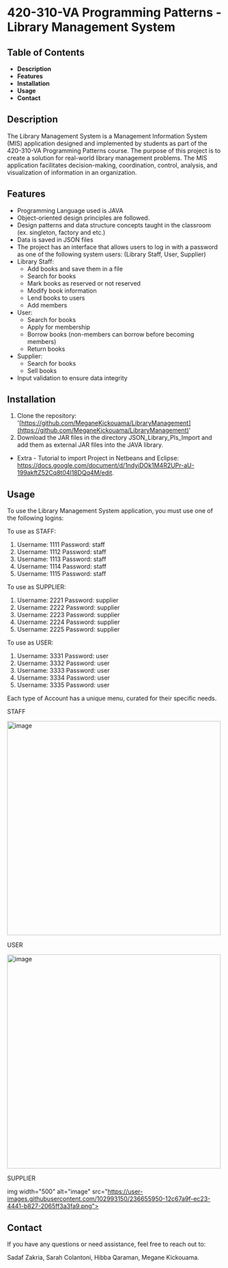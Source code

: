 # 420-310-VA Programming Patterns - Library Management System

## Table of Contents

- **Description**
- **Features**
- **Installation**
- **Usage**
- **Contact**

## Description

The Library Management System is a Management Information System (MIS) application designed and implemented by students as part of the 420-310-VA Programming Patterns course. The purpose of this project is to create a solution for real-world library management problems. The MIS application facilitates decision-making, coordination, control, analysis, and visualization of information in an organization.

## Features

- Programming Language used is JAVA
- Object-oriented design principles are followed.
- Design patterns and data structure concepts taught in the classroom (ex. singleton, factory and etc.)
- Data is saved in JSON files
- The project has an interface that allows users to log in with a password as one of the following system users: (Library Staff, User, Supplier)
- Library Staff:
  - Add books and save them in a file
  - Search for books
  - Mark books as reserved or not reserved
  - Modify book information
  - Lend books to users
  - Add members
- User:
  - Search for books
  - Apply for membership
  - Borrow books (non-members can borrow before becoming members)
  - Return books
- Supplier:
  - Search for books
  - Sell books
- Input validation to ensure data integrity

## Installation

1. Clone the repository: '[https://github.com/MeganeKickouama/LibraryManagement](https://github.com/MeganeKickouama/LibraryManagement)'
2. Download the JAR files in the directory JSON\_Library\_Pls\_Import and add them as external JAR files into the JAVA library.
- Extra - Tutorial to import Project in Netbeans and Eclipse: https://docs.google.com/document/d/1ndyiDOk1M4R2UPr-aU-199akftZ52Cq8t04l18DQq4M/edit.

## Usage

To use the Library Management System application, you must use one of the following logins:

To use as STAFF:

1. Username: 1111 Password: staff
2. Username: 1112 Password: staff
3. Username: 1113 Password: staff
4. Username: 1114 Password: staff
5. Username: 1115 Password: staff

To use as SUPPLIER:

1. Username: 2221 Password: supplier
2. Username: 2222 Password: supplier
3. Username: 2223 Password: supplier
4. Username: 2224 Password: supplier
5. Username: 2225 Password: supplier

To use as USER:

1. Username: 3331 Password: user
2. Username: 3332 Password: user
3. Username: 3333 Password: user
4. Username: 3334 Password: user
5. Username: 3335 Password: user


Each type of Account has a unique menu, curated for their specific needs.

STAFF

<img width="500" alt="image" src="https://user-images.githubusercontent.com/102993150/236655938-89e5f9e3-2df3-40be-97be-c17024aadb8f.png">

USER

<img width="500" alt="image" src="https://user-images.githubusercontent.com/102993150/236655962-a3ac86cf-bb69-46c9-ad2a-94686009cd80.png">

SUPPLIER

img width="500" alt="image" src="https://user-images.githubusercontent.com/102993150/236655950-12c67a9f-ec23-4441-b827-2065ff3a3fa9.png">

## Contact

If you have any questions or need assistance, feel free to reach out to:

Sadaf Zakria, Sarah Colantoni, Hibba Qaraman, Megane Kickouama.
